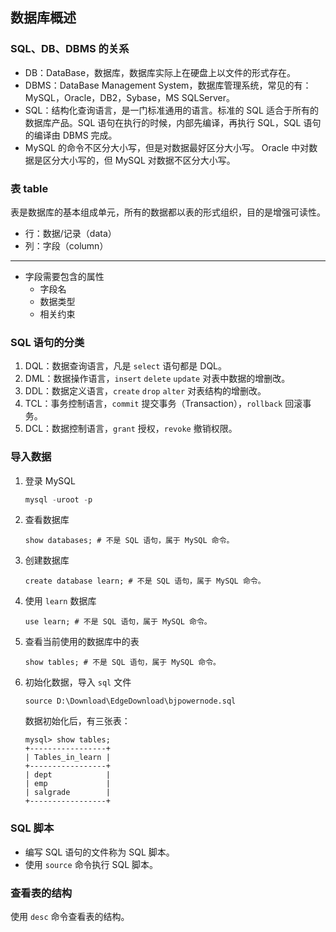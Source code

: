 ## 数据库概述

### SQL、DB、DBMS 的关系

+ DB：DataBase，数据库，数据库实际上在硬盘上以文件的形式存在。
+ DBMS：DataBase Management System，数据库管理系统，常见的有：MySQL，Oracle，DB2，Sybase，MS SQLServer。
+ SQL：结构化查询语言，是一门标准通用的语言。标准的 SQL 适合于所有的数据库产品。SQL 语句在执行的时候，内部先编译，再执行 SQL，SQL 语句的编译由 DBMS 完成。
+ MySQL 的命令不区分大小写，但是对数据最好区分大小写。
  Oracle 中对数据是区分大小写的，但 MySQL 对数据不区分大小写。

### 表 table

​	表是数据库的基本组成单元，所有的数据都以表的形式组织，目的是增强可读性。

+ 行：数据/记录（data）
+ 列：字段（column）

---

+ 字段需要包含的属性
  + 字段名
  + 数据类型
  + 相关约束

### SQL 语句的分类

1. DQL：数据查询语言，凡是 `select` 语句都是 DQL。
2. DML：数据操作语言，`insert` `delete` `update` 对表中数据的增删改。
3. DDL：数据定义语言，`create` `drop` `alter` 对表结构的增删改。
4. TCL：事务控制语言，`commit` 提交事务（Transaction），`rollback` 回滚事务。
5. DCL：数据控制语言，`grant` 授权，`revoke` 撤销权限。

### 导入数据

1. 登录 MySQL 

   ```powershell
   mysql -uroot -p
   ```

2. 查看数据库

   ```mysql
   show databases; # 不是 SQL 语句，属于 MySQL 命令。
   ```

3. 创建数据库

   ```mysql
   create database learn; # 不是 SQL 语句，属于 MySQL 命令。
   ```

4. 使用 `learn` 数据库

   ```mysql
   use learn; # 不是 SQL 语句，属于 MySQL 命令。
   ```

5. 查看当前使用的数据库中的表

   ```mysql
   show tables; # 不是 SQL 语句，属于 MySQL 命令。
   ```

6. 初始化数据，导入 `sql` 文件

   ```mysql
   source D:\Download\EdgeDownload\bjpowernode.sql
   ```

   数据初始化后，有三张表：

   ```mysql
   mysql> show tables;
   +-----------------+
   | Tables_in_learn |
   +-----------------+
   | dept            |
   | emp             |
   | salgrade        |
   +-----------------+
   ```

### SQL 脚本

+ 编写 SQL 语句的文件称为 SQL 脚本。
+ 使用 `source` 命令执行 SQL 脚本。

### 查看表的结构

使用 `desc` 命令查看表的结构。

